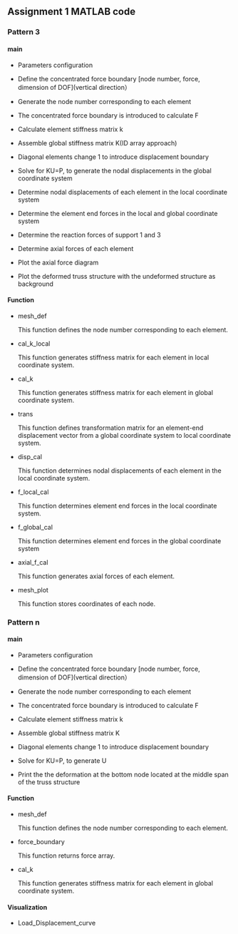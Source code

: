 ## Assignment 1 MATLAB code

### Pattern 3

#### main


* Parameters configuration


* Define the concentrated force boundary [node number, force, dimension of DOF](vertical direction）


* Generate the node number corresponding to each element


* The concentrated force boundary is introduced to calculate F


* Calculate element stiffness matrix k


* Assemble global stiffness matrix K(ID array approach)


* Diagonal elements change 1 to introduce displacement boundary


* Solve for KU=P, to generate the nodal displacements in the global coordinate system


* Determine nodal displacements of each element in the local coordinate system


* Determine the element end forces in the local and global coordinate system


* Determine the reaction forces of support 1 and 3


* Determine axial forces of each element


* Plot the axial force diagram


* Plot the deformed truss structure with the undeformed structure as background

#### Function


* mesh_def
    
    This function defines the node number corresponding to each element.
    
    
* cal_k_local

    This function generates stiffness matrix for each element in local coordinate system.
    
    
* cal_k

    This function generates stiffness matrix for each element in global coordinate system.
    
    
* trans

    This function defines transformation matrix for an element-end displacement vector from a global coordinate system to local coordinate system.
    
    
* disp_cal
 
     This function determines nodal displacements of each element in the local coordinate system.
     
     
* f_local_cal
 
     This function determines element end forces in the local coordinate system.
     
     
* f_global_cal

    This function determines element end forces in the global coordinate system
    
    
* axial_f_cal
 
     This function generates axial forces of each element.
     
     
* mesh_plot

    This function stores coordinates of each node.

### Pattern n

#### main


* Parameters configuration


* Define the concentrated force boundary [node number, force, dimension of DOF](vertical direction）


* Generate the node number corresponding to each element


* The concentrated force boundary is introduced to calculate F


* Calculate element stiffness matrix k


* Assemble global stiffness matrix K


* Diagonal elements change 1 to introduce displacement boundary


* Solve for KU=P, to generate U


* Print the the deformation at the bottom node located at the middle span of the truss structure

#### Function


* mesh_def

    This function defines the node number corresponding to each element.
    
    
* force_boundary

    This function returns force array.
    
    
* cal_k

    This function generates stiffness matrix for each element in global coordinate system.

#### Visualization


* Load_Displacement_curve
